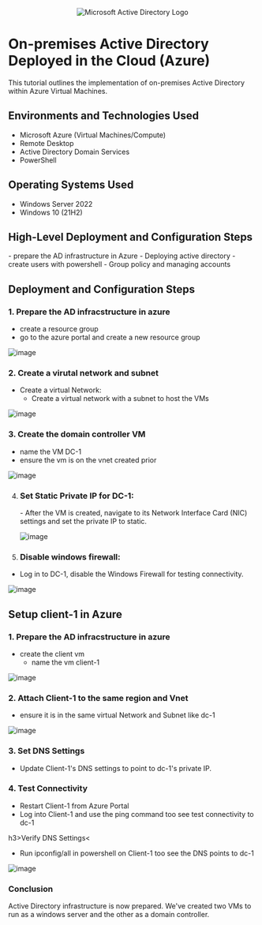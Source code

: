 <p align="center">
<img src="https://i.imgur.com/pU5A58S.png" alt="Microsoft Active Directory Logo"/>
</p>

<h1>On-premises Active Directory Deployed in the Cloud (Azure)</h1>
This tutorial outlines the implementation of on-premises Active Directory within Azure Virtual Machines.<br />

<h2>Environments and Technologies Used</h2>

- Microsoft Azure (Virtual Machines/Compute)
- Remote Desktop
- Active Directory Domain Services
- PowerShell

<h2>Operating Systems Used </h2>

- Windows Server 2022
- Windows 10 (21H2)

<h2>High-Level Deployment and Configuration Steps</h2>
- prepare the AD infrastructure in Azure
- Deploying active directory
- create users with powershell
- Group policy and managing accounts

<h2>Deployment and Configuration Steps</h2>

<h3>1. Prepare the AD infracstructure in azure</h3>

- create a resource group
 - go to the azure portal and create a new resource group
   
![image](https://github.com/user-attachments/assets/47af0d43-527b-4b2d-bfaf-49a2700c8dc4)

<h3>2. Create  a virutal network and subnet</h3>

- Create a virtual Network:
   - Create a virtual network with a subnet to host the VMs
  
![image](https://github.com/user-attachments/assets/1dc27e93-4cbf-403d-b048-12304d996ba5)

<h3>3. Create the domain controller VM</h3>

- name the VM DC-1
- ensure the vm is on the vnet created prior

![image](https://github.com/user-attachments/assets/ad54fdfa-d3fb-410d-8b14-02dcf4575274)

4. <h3>Set Static Private IP for DC-1:</h3>
   - After the VM is created, navigate to its Network Interface Card (NIC) settings and set the private IP to static.
     
     ![image](https://github.com/user-attachments/assets/7ee0a079-28a2-4d60-9004-347e5cb35945)

5. <h3>Disable windows firewall:</h3>

- Log in to DC-1, disable the Windows Firewall for testing connectivity.

![image](https://github.com/user-attachments/assets/9a5b2f49-1590-475e-9a15-733959984588)

<h2>Setup client-1 in Azure</h2>

<h3>1. Prepare the AD infracstructure in azure</h3>

- create the client vm
  - name the vm client-1
  
 ![image](https://github.com/user-attachments/assets/700e74a1-d524-4b34-b136-670b55940d16)

 <h3>2. Attach Client-1 to the same region and Vnet</h3>
 
 - ensure it is in the same virtual Network and Subnet like dc-1

![image](https://github.com/user-attachments/assets/b772f365-e7a3-43f6-b1f8-86d4ca328cc0)

 <h3>3. Set DNS Settings</h3>

 - Update Client-1's DNS settings to point to dc-1's private IP.

 <h3>4. Test Connectivity</h3>

 - Restart Client-1 from Azure Portal
 - Log into Client-1 and use the ping command too see test connectivity to dc-1

  h3>Verify DNS Settings</h3><
 - Run ipconfig/all in powershell on Client-1 too see the DNS points to dc-1

 ![image](https://github.com/user-attachments/assets/8bd38ced-a7a8-4702-86f8-8b3d53706d3d)


<h3>Conclusion</h3>

Active Directory infrastructure is now prepared. We've created two VMs to run as a windows server and the other as a domain controller.


